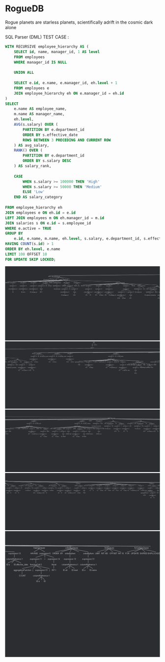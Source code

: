 # RogueDB
Rogue planets are starless planets, scientifically adrift in the cosmic dark alone




SQL Parser (DML) TEST CASE :

```sql
WITH RECURSIVE employee_hierarchy AS (
    SELECT id, name, manager_id, 1 AS level
    FROM employees
    WHERE manager_id IS NULL

    UNION ALL

    SELECT e.id, e.name, e.manager_id, eh.level + 1
    FROM employees e
    JOIN employee_hierarchy eh ON e.manager_id = eh.id
)
SELECT 
    e.name AS employee_name,
    m.name AS manager_name,
    eh.level,
    AVG(s.salary) OVER (
        PARTITION BY e.department_id 
        ORDER BY s.effective_date 
        ROWS BETWEEN 3 PRECEDING AND CURRENT ROW
    ) AS avg_salary,
    RANK() OVER (
        PARTITION BY e.department_id 
        ORDER BY s.salary DESC
    ) AS salary_rank,
    
    CASE 
        WHEN s.salary >= 100000 THEN 'High'
        WHEN s.salary >= 50000 THEN 'Medium'
        ELSE 'Low'
    END AS salary_category

FROM employee_hierarchy eh
JOIN employees e ON eh.id = e.id
LEFT JOIN employees m ON eh.manager_id = m.id
JOIN salaries s ON e.id = s.employee_id
WHERE e.active = TRUE
GROUP BY 
    e.id, e.name, m.name, eh.level, s.salary, e.department_id, s.effective_date
HAVING COUNT(s.id) > 1
ORDER BY eh.level, e.name
LIMIT 100 OFFSET 10
FOR UPDATE SKIP LOCKED;
```

![Alt text](Parse%20Tree/parseTree%201.png)
![Alt text](Parse%20Tree/parseTree%202.png)
![Alt text](Parse%20Tree/parseTree%203.png)
![Alt text](Parse%20Tree/parseTree%204.png)
![Alt text](Parse%20Tree/parseTree%205.png)


